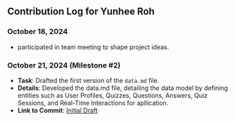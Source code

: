 ## Contribution Log for Yunhee Roh

### October 18, 2024
- participated in team meeting to shape project ideas.

### October 21, 2024 (Milestone #2)
- **Task**:  Drafted the first version of the `data.md` file.
- **Details**: Developed the data.md file, detailing the data model by defining entities such as User Profiles, Quizzes, Questions, Answers, Quiz Sessions, and Real-Time Interactions for apllication.
- **Link to Commit**: [Initial Draft](https://github.com/leon332157/teradle/commit/8623347d28447b70d9291fcab83141070461b4b8)

